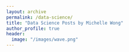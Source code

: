 ```yaml
---
layout: archive
permalink: /data-science/
title: "Data Science Posts by Michelle Wong"
author_profile: true
header:
  image: "/images/wave.png"
---
```


